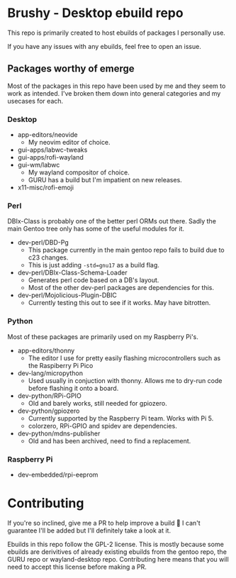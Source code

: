 # Brushy - Desktop ebuild repo
This repo is primarily created to host ebuilds of packages I personally use.

If you have any issues with any ebuilds, feel free to open an issue. 

## Packages worthy of emerge
Most of the packages in this repo have been used by me and they seem to work
as intended. I've broken them down into general categories and my usecases for
each.

### Desktop
- app-editors/neovide
    - My neovim editor of choice.
- gui-apps/labwc-tweaks
- gui-apps/rofi-wayland
- gui-wm/labwc
    - My wayland compositor of choice.
    - GURU has a build but I'm impatient on new releases.
- x11-misc/rofi-emoji

### Perl
DBIx-Class is probably one of the better perl ORMs out there. Sadly the
main Gentoo tree only has some of the useful modules for it.
- dev-perl/DBD-Pg
    - This package currently in the main gentoo repo fails to build due to c23 changes.
    - This is just adding `-std=gnu17` as a build flag.
- dev-perl/DBIx-Class-Schema-Loader
    - Generates perl code based on a DB's layout.
    - Most of the other dev-perl packages are dependencies for this.
- dev-perl/Mojolicious-Plugin-DBIC
    - Currently testing this out to see if it works. May have bitrotten.

### Python
Most of these packages are primarily used on my Raspberry Pi's.
- app-editors/thonny
    - The editor I use for pretty easily flashing microcontrollers such as the Raspiberry Pi Pico
- dev-lang/micropython
    - Used usually in conjuction with thonny. Allows me to dry-run
      code before flashing it onto a board.
- dev-python/RPi-GPIO
    - Old and barely works, still needed for gpiozero.
- dev-python/gpiozero
    - Currently supported by the Raspberry Pi team. Works with Pi 5.
    - colorzero, RPi-GPIO and spidev are dependencies.
- dev-python/mdns-publisher
    - Old and has been archived, need to find a replacement.

### Raspberry Pi
- dev-embedded/rpi-eeprom

# Contributing
If you're so inclined, give me a PR to help improve a build 🙂 I can't
guarantee I'll be added but I'll definitely take a look at it.

Ebuilds in this repo follow the GPL-2 license. This is mostly because some
ebuilds are derivitives of already existing ebuilds from the gentoo repo,
the GURU repo or wayland-desktop repo. Contributing here means that you will
need to accept this license before making a PR.

